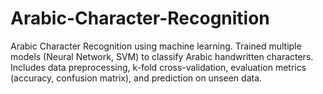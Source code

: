# Arabic-Character-Recognition
Arabic Character Recognition using machine learning. Trained multiple models (Neural Network, SVM) to classify Arabic handwritten characters. Includes data preprocessing, k-fold cross-validation, evaluation metrics (accuracy, confusion matrix), and prediction on unseen data.

